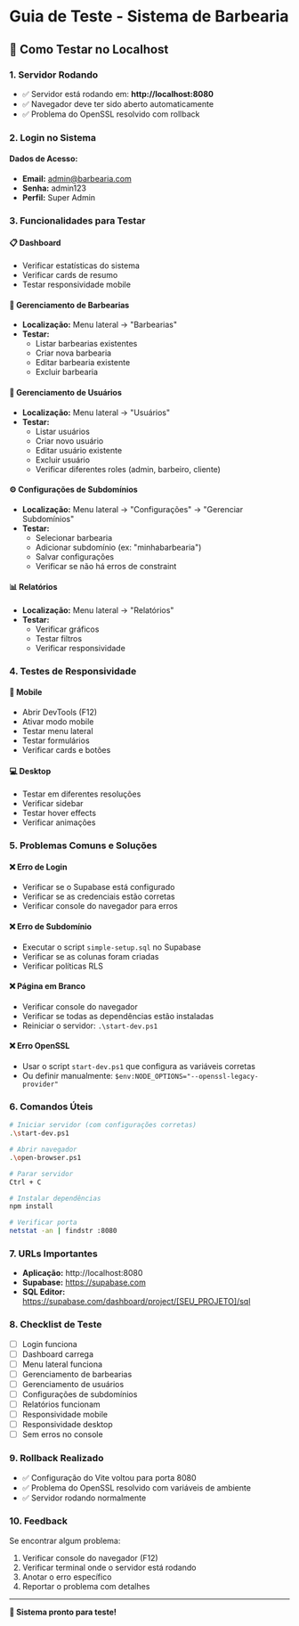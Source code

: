 # Guia de Teste - Sistema de Barbearia

## 🚀 Como Testar no Localhost

### 1. Servidor Rodando
- ✅ Servidor está rodando em: **http://localhost:8080**
- ✅ Navegador deve ter sido aberto automaticamente
- ✅ Problema do OpenSSL resolvido com rollback

### 2. Login no Sistema

#### Dados de Acesso:
- **Email:** admin@barbearia.com
- **Senha:** admin123
- **Perfil:** Super Admin

### 3. Funcionalidades para Testar

#### 📋 Dashboard
- Verificar estatísticas do sistema
- Verificar cards de resumo
- Testar responsividade mobile

#### 🏪 Gerenciamento de Barbearias
- **Localização:** Menu lateral → "Barbearias"
- **Testar:**
  - Listar barbearias existentes
  - Criar nova barbearia
  - Editar barbearia existente
  - Excluir barbearia

#### 👥 Gerenciamento de Usuários
- **Localização:** Menu lateral → "Usuários"
- **Testar:**
  - Listar usuários
  - Criar novo usuário
  - Editar usuário existente
  - Excluir usuário
  - Verificar diferentes roles (admin, barbeiro, cliente)

#### ⚙️ Configurações de Subdomínios
- **Localização:** Menu lateral → "Configurações" → "Gerenciar Subdomínios"
- **Testar:**
  - Selecionar barbearia
  - Adicionar subdomínio (ex: "minhabarbearia")
  - Salvar configurações
  - Verificar se não há erros de constraint

#### 📊 Relatórios
- **Localização:** Menu lateral → "Relatórios"
- **Testar:**
  - Verificar gráficos
  - Testar filtros
  - Verificar responsividade

### 4. Testes de Responsividade

#### 📱 Mobile
- Abrir DevTools (F12)
- Ativar modo mobile
- Testar menu lateral
- Testar formulários
- Verificar cards e botões

#### 💻 Desktop
- Testar em diferentes resoluções
- Verificar sidebar
- Testar hover effects
- Verificar animações

### 5. Problemas Comuns e Soluções

#### ❌ Erro de Login
- Verificar se o Supabase está configurado
- Verificar se as credenciais estão corretas
- Verificar console do navegador para erros

#### ❌ Erro de Subdomínio
- Executar o script `simple-setup.sql` no Supabase
- Verificar se as colunas foram criadas
- Verificar políticas RLS

#### ❌ Página em Branco
- Verificar console do navegador
- Verificar se todas as dependências estão instaladas
- Reiniciar o servidor: `.\start-dev.ps1`

#### ❌ Erro OpenSSL
- Usar o script `start-dev.ps1` que configura as variáveis corretas
- Ou definir manualmente: `$env:NODE_OPTIONS="--openssl-legacy-provider"`

### 6. Comandos Úteis

```bash
# Iniciar servidor (com configurações corretas)
.\start-dev.ps1

# Abrir navegador
.\open-browser.ps1

# Parar servidor
Ctrl + C

# Instalar dependências
npm install

# Verificar porta
netstat -an | findstr :8080
```

### 7. URLs Importantes

- **Aplicação:** http://localhost:8080
- **Supabase:** https://supabase.com
- **SQL Editor:** https://supabase.com/dashboard/project/[SEU_PROJETO]/sql

### 8. Checklist de Teste

- [ ] Login funciona
- [ ] Dashboard carrega
- [ ] Menu lateral funciona
- [ ] Gerenciamento de barbearias
- [ ] Gerenciamento de usuários
- [ ] Configurações de subdomínios
- [ ] Relatórios funcionam
- [ ] Responsividade mobile
- [ ] Responsividade desktop
- [ ] Sem erros no console

### 9. Rollback Realizado

- ✅ Configuração do Vite voltou para porta 8080
- ✅ Problema do OpenSSL resolvido com variáveis de ambiente
- ✅ Servidor rodando normalmente

### 10. Feedback

Se encontrar algum problema:
1. Verificar console do navegador (F12)
2. Verificar terminal onde o servidor está rodando
3. Anotar o erro específico
4. Reportar o problema com detalhes

---

**🎉 Sistema pronto para teste!** 